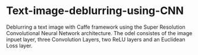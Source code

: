 # Text-image-deblurring-using-CNN
Deblurring a text image with Caffe framework using the Super Resolution Convolutional Neural Network architecture.
The odel consistes of the image inpuet layer, three Convolution Layers, two ReLU layers and an Euclidean Loss layer.
